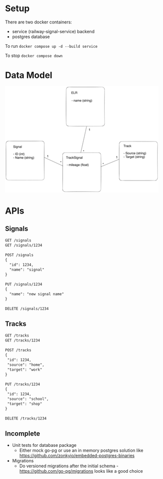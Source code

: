 # Setup

There are two docker containers:
- service (railway-signal-service) backend
- postgres database

To run
`docker compose up -d --build service`

To stop
`docker compose down`

# Data Model

![Signalling ERD](signalling-erd.webp)

# APIs

## Signals

```
GET /signals
GET /signals/1234

POST /signals
{
  "id": 1234,
  "name": "signal"
}

PUT /signals/1234
{
  "name": "new signal name"
}

DELETE /signals/1234
```

 ## Tracks

 ```
GET /tracks
GET /tracks/1234

POST /tracks
{
  "id": 1234,
  "source": "home",
  "target": "work"
}

PUT /tracks/1234
{
  "id": 1234,
  "source": "school",
  "target": "shop"
}

DELETE /tracks/1234
```

## Incomplete
- Unit tests for database package
  - Either mock go-pg or use an in memory postgres solution like https://github.com/zonkyio/embedded-postgres-binaries
- Migrations
  - Do versioned migrations after the initial schema - https://github.com/go-pg/migrations looks like a good choice
